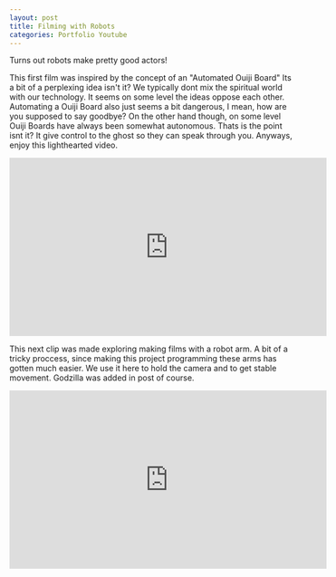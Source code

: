 ```yaml
---
layout: post
title: Filming with Robots
categories: Portfolio Youtube 
---
```

Turns out robots make pretty good actors!


This first film was inspired by the concept of an "Automated Ouiji Board" 
Its a bit of a perplexing idea isn't it? We typically dont mix the spiritual world with our technology. It seems on some level the ideas oppose each other. Automating a Ouiji Board also just seems a bit dangerous, I mean, how are you supposed to say goodbye? 
On the other hand though, on some level Ouiji Boards have always been somewhat autonomous. Thats is the point isnt it? It give control to the ghost so they can speak through you.
Anyways, enjoy this lighthearted video.

<iframe width="560" height="315" src="https://youtu.be/NfbnwMlg_BQ" title="Ouiji Machine" frameborder="0" allow="accelerometer; autoplay; clipboard-write; encrypted-media; gyroscope; picture-in-picture; web-share" allowfullscreen></iframe>


This next clip was made exploring making films with a robot arm. A bit of a tricky proccess, since making this project programming these arms has gotten much easier. We use it here to hold the camera and to get stable movement. Godzilla was added in post of course.

<iframe width="560" height="315" src="https://youtu.be/dWkTrVN9qow" title="Cardboard Kaiju" frameborder="0" allow="accelerometer; autoplay; clipboard-write; encrypted-media; gyroscope; picture-in-picture; web-share" allowfullscreen></iframe>

